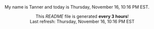 My name is Tanner and today is Thursday, November 16, 10:16 PM EST.

<p align="center">This <i>README</i> file is generated <b>every 3 hours</b>!</br>Last refresh: Thursday, November 16, 10:16 PM EST<br /></p>
